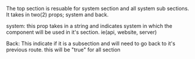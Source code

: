 The top section is resuable for system section and all system sub sections. It takes in two(2) props; system and back.

system: this prop takes in a string and indicates system in which the component will be used in it's section. ie(api, website, server)

Back: This indicate if it is a subsection and will need to go back to it's previous route. this will be "true" for all section
